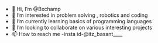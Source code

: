 - 👋 Hi, I’m @Bxchamp
- 👀 I’m interested in problem solving , robotics and coding
- 🌱 I’m currently learning basics of programming languages
- 💞️ I’m looking to collaborate on various interesting projects
- 📫 How to reach me -insta id-@itz_basant____

<!---
Bxchamp/Bxchamp is a ✨ special ✨ repository because its `README.md` (this file) appears on your GitHub profile.
You can click the Preview link to take a look at your changes.
--->
